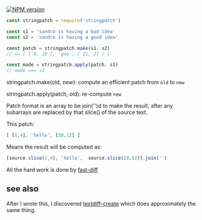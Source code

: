 [![NPM version][npm-image]][npm-url]

```js
const stringpatch = require('stringpatch')

const s1 = 'sandro is having a bad idea'
const s2 = 'sandro is having a good idea'

const patch = stringpatch.make(s1, s2)
// => [ [ 0, 19 ], 'goo', [ 21, 27 ] ]

const made = stringpatch.apply(patch, s1)
// made === s1
```

stringpatch.make(old, new): compute an efficient patch from `old` to `new`

stringpatch.apply(patch, old): re-compute `new` 

Patch format is an array to be join('')d to make the result, after any
subarrays are replaced by that slice() of the source text.

This patch:

```js
[ [1,4], 'hello', [10,12] ]
```

Means the result will be computed as:

```js
[source.slice(1,4), 'hello',  source.slice(10,12)].join('')
```

All the hard work is done by [fast-diff](https://www.npmjs.com/package/fast-diff)

## see also

After I wrote this, I discovered [textdiff-create](https://www.npmjs.com/package/textdiff-create) which does approximately the same thing.


[npm-image]: https://img.shields.io/npm/v/stringpatch.svg?style=flat-square
[npm-url]: https://npmjs.org/package/stringpatch
